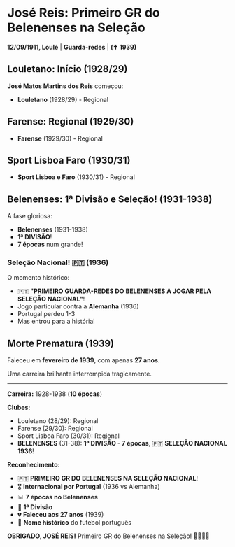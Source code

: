 # José Reis: Primeiro GR do Belenenses na Seleção

**12/09/1911, Loulé** | **Guarda-redes** | **(✝️ 1939)**

## Louletano: Início (1928/29)

**José Matos Martins dos Reis** começou:
- **Louletano** (1928/29) - Regional

## Farense: Regional (1929/30)

- **Farense** (1929/30) - Regional

## Sport Lisboa Faro (1930/31)

- **Sport Lisboa e Faro** (1930/31) - Regional

## Belenenses: 1ª Divisão e Seleção! (1931-1938)

A fase gloriosa:
- **Belenenses** (1931-1938)
- **1ª DIVISÃO**!
- **7 épocas** num grande!

### Seleção Nacional! 🇵🇹 (1936)

O momento histórico:
- 🇵🇹 **"PRIMEIRO GUARDA-REDES DO BELENENSES A JOGAR PELA SELEÇÃO NACIONAL"**!
- Jogo particular contra a **Alemanha** (1936)
- Portugal perdeu 1-3
- Mas entrou para a história!

## Morte Prematura (1939)

Faleceu em **fevereiro de 1939**, com apenas **27 anos**.

Uma carreira brilhante interrompida tragicamente.

---

**Carreira:** 1928-1938 (**10 épocas**)

**Clubes:**
- Louletano (28/29): Regional
- Farense (29/30): Regional
- Sport Lisboa Faro (30/31): Regional
- **BELENENSES** (31-38): **1ª DIVISÃO - 7 épocas**, 🇵🇹 **SELEÇÃO NACIONAL 1936**!

**Reconhecimento:**
- 🇵🇹 **PRIMEIRO GR DO BELENENSES NA SELEÇÃO NACIONAL**!
- 🎖️ **Internacional por Portugal** (1936 vs Alemanha)
- 📊 **7 épocas no Belenenses**
- 🧤 **1ª Divisão**
- 💔 **Faleceu aos 27 anos** (1939)
- 📜 **Nome histórico** do futebol português

**OBRIGADO, JOSÉ REIS!** Primeiro GR do Belenenses na Seleção! 🦁🧤🇵🇹
